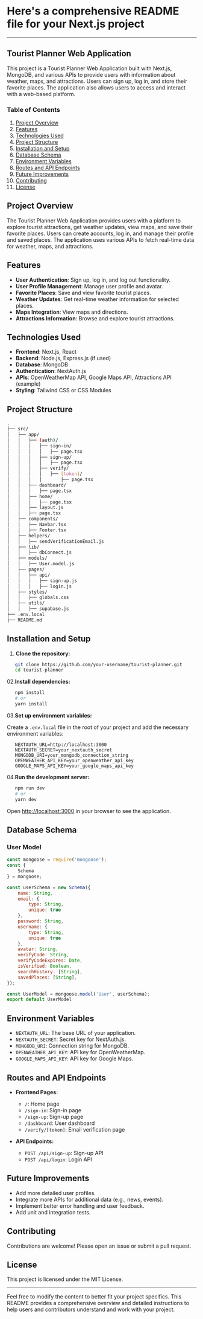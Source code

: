 # Here's a comprehensive README file for your Next.js project

---

## Tourist Planner Web Application

This project is a Tourist Planner Web Application built with Next.js, MongoDB, and various APIs to provide users with information about weather, maps, and attractions. Users can sign up, log in, and store their favorite places. The application also allows users to access and interact with a web-based platform.

### Table of Contents

01. [Project Overview](#project-overview)
02. [Features](#features)
03. [Technologies Used](#technologies-used)
04. [Project Structure](#project-structure)
05. [Installation and Setup](#installation-and-setup)
06. [Database Schema](#database-schema)
07. [Environment Variables](#environment-variables)
08. [Routes and API Endpoints](#routes-and-api-endpoints)
09. [Future Improvements](#future-improvements)
10. [Contributing](#contributing)
11. [License](#license)

## Project Overview

The Tourist Planner Web Application provides users with a platform to explore tourist attractions, get weather updates, view maps, and save their favorite places. Users can create accounts, log in, and manage their profile and saved places. The application uses various APIs to fetch real-time data for weather, maps, and attractions.

## Features

* **User Authentication**: Sign up, log in, and log out functionality.
* **User Profile Management**: Manage user profile and avatar.
* **Favorite Places**: Save and view favorite tourist places.
* **Weather Updates**: Get real-time weather information for selected places.
* **Maps Integration**: View maps and directions.
* **Attractions Information**: Browse and explore tourist attractions.

## Technologies Used

* **Frontend**: Next.js, React
* **Backend**: Node.js, Express.js (if used)
* **Database**: MongoDB
* **Authentication**: NextAuth.js
* **APIs**: OpenWeatherMap API, Google Maps API, Attractions API (example)
* **Styling**: Tailwind CSS or CSS Modules

## Project Structure

```bash
.
├── src/
│   ├── app/
│   │   ├── (auth)/
│   │   │   ├── sign-in/
│   │   │   │   ├── page.tsx
│   │   │   ├── sign-up/
│   │   │   │   ├── page.tsx
│   │   │   ├── verify/
│   │   │   │   ├── [token]/
│   │   │   │       ├── page.tsx
│   │   ├── dashboard/
│   │   │   ├── page.tsx
│   │   ├── home/
│   │   │   ├── page.tsx
│   │   ├── layout.js
│   │   ├── page.tsx
│   ├── components/
│   │   ├── Navbar.tsx
│   │   ├── Footer.tsx
│   ├── helpers/
│   │   ├── sendVerificationEmail.js
│   ├── lib/
│   │   ├── dbConnect.js
│   ├── models/
│   │   ├── User.model.js
│   ├── pages/
│   │   ├── api/
│   │   │   ├── sign-up.js
│   │   │   ├── login.js
│   ├── styles/
│   │   ├── globals.css
│   ├── utils/
│   │   ├── supabase.js
├── .env.local
├── README.md
```

## Installation and Setup

01. **Clone the repository:**

```bash
   git clone https://github.com/your-username/tourist-planner.git
   cd tourist-planner
   ```

02.**Install dependencies:**

```bash
   npm install
   # or
   yarn install
   ```

03.**Set up environment variables:**

   Create a `.env.local` file in the root of your project and add the necessary environment variables:

```env
   NEXTAUTH_URL=http://localhost:3000
   NEXTAUTH_SECRET=your_nextauth_secret
   MONGODB_URI=your_mongodb_connection_string
   OPENWEATHER_API_KEY=your_openweather_api_key
   GOOGLE_MAPS_API_KEY=your_google_maps_api_key
   ```

04.**Run the development server:**

```bash
   npm run dev
   # or
   yarn dev
   ```

   Open [http://localhost:3000](http://localhost:3000) in your browser to see the application.

## Database Schema

### User Model

```javascript
const mongoose = require('mongoose');
const {
    Schema
} = mongoose;

const userSchema = new Schema({
    name: String,
    email: {
        type: String,
        unique: true
    },
    password: String,
    username: {
        type: String,
        unique: true
    },
    avatar: String,
    verifyCode: String,
    verifyCodeExpires: Date,
    isVerified: Boolean,
    searchHistory: [String],
    savedPlaces: [String],
});

const UserModel = mongoose.model('User', userSchema);
export default UserModel
```

## Environment Variables

* `NEXTAUTH_URL`: The base URL of your application.
* `NEXTAUTH_SECRET`: Secret key for NextAuth.js.
* `MONGODB_URI`: Connection string for MongoDB.
* `OPENWEATHER_API_KEY`: API key for OpenWeatherMap.
* `GOOGLE_MAPS_API_KEY`: API key for Google Maps.

## Routes and API Endpoints

* **Frontend Pages:**
  + `/`: Home page
  + `/sign-in`: Sign-in page
  + `/sign-up`: Sign-up page
  + `/dashboard`: User dashboard
  + `/verify/[token]`: Email verification page

* **API Endpoints:**
  + `POST /api/sign-up`: Sign-up API
  + `POST /api/login`: Login API

## Future Improvements

* Add more detailed user profiles.
* Integrate more APIs for additional data (e.g., news, events).
* Implement better error handling and user feedback.
* Add unit and integration tests.

## Contributing

Contributions are welcome! Please open an issue or submit a pull request.

## License

This project is licensed under the MIT License.

---

Feel free to modify the content to better fit your project specifics. This README provides a comprehensive overview and detailed instructions to help users and contributors understand and work with your project.
